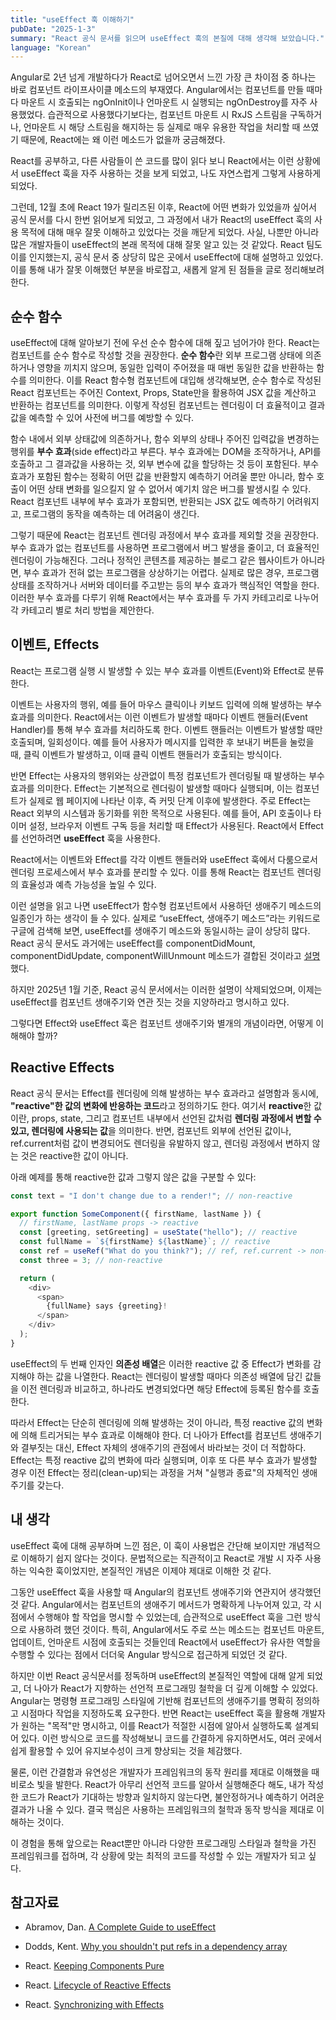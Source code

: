 ```yaml
---
title: "useEffect 훅 이해하기"
pubDate: "2025-1-3"
summary: "React 공식 문서를 읽으며 useEffect 훅의 본질에 대해 생각해 보았습니다."
language: "Korean"
---
```


Angular로 2년 넘게 개발하다가 React로 넘어오면서 느낀 가장 큰 차이점 중 하나는 바로 컴포넌트 라이프사이클 메소드의 부재였다. Angular에서는 컴포넌트를 만들 때마다 마운트 시 호출되는 ngOnInit이나 언마운트 시 실행되는 ngOnDestroy를 자주 사용했었다. 습관적으로 사용했다기보다는, 컴포넌트 마운트 시 RxJS 스트림을 구독하거나, 언마운트 시 해당 스트림을 해지하는 등 실제로 매우 유용한 작업을 처리할 때 쓰였기 때문에, React에는 왜 이런 메소드가 없을까 궁금해졌다.

React를 공부하고, 다른 사람들이 쓴 코드를 많이 읽다 보니 React에서는 이런 상황에서 useEffect 훅을 자주 사용하는 것을 보게 되었고, 나도 자연스럽게 그렇게 사용하게 되었다.

그런데, 12월 초에 React 19가 릴리즈된 이후, React에 어떤 변화가 있었을까 싶어서 공식 문서를 다시 한번 읽어보게 되었고, 그 과정에서 내가 React의 useEffect 훅의 사용 목적에 대해 매우 잘못 이해하고 있었다는 것을 깨닫게 되었다. 사실, 나뿐만 아니라 많은 개발자들이 useEffect의 본래 목적에 대해 잘못 알고 있는 것 같았다. React 팀도 이를 인지했는지, 공식 문서 중 상당히 많은 곳에서 useEffect에 대해 설명하고 있었다. 이를 통해 내가 잘못 이해했던 부분을 바로잡고, 새롭게 알게 된 점들을 글로 정리해보려 한다.

## 순수 함수

useEffect에 대해 알아보기 전에 우선 순수 함수에 대해 짚고 넘어가야 한다. React는 컴포넌트를 순수 함수로 작성할 것을 권장한다. **순수 함수**란 외부 프로그램 상태에 의존하거나 영향을 끼치지 않으며, 동일한 입력이 주어졌을 때 매번 동일한 값을 반환하는 함수를 의미한다. 이를 React 함수형 컴포넌트에 대입해 생각해보면, 순수 함수로 작성된 React 컴포넌트는 주어진 Context, Props, State만을 활용하여 JSX 값을 계산하고 반환하는 컴포넌트를 의미한다. 이렇게 작성된 컴포넌트는 렌더링이 더 효율적이고 결과값을 예측할 수 있어 사전에 버그를 예방할 수 있다.

함수 내에서 외부 상태값에 의존하거나, 함수 외부의 상태나 주어진 입력값을 변경하는 행위를 **부수 효과**(side effect)라고 부른다. 부수 효과에는 DOM을 조작하거나, API를 호출하고 그 결과값을 사용하는 것, 외부 변수에 값을 할당하는 것 등이 포함된다. 부수 효과가 포함된 함수는 정확히 어떤 값을 반환할지 예측하기 어려울 뿐만 아니라, 함수 호출이 어떤 상태 변화를 일으킬지 알 수 없어서 예기치 않은 버그를 발생시킬 수 있다. React 컴포넌트 내부에 부수 효과가 포함되면, 반환되는 JSX 값도 예측하기 어려워지고, 프로그램의 동작을 예측하는 데 어려움이 생긴다.

그렇기 때문에 React는 컴포넌트 렌더링 과정에서 부수 효과를 제외할 것을 권장한다. 부수 효과가 없는 컴포넌트를 사용하면 프로그램에서 버그 발생을 줄이고, 더 효율적인 렌더링이 가능해진다. 그러나 정적인 콘텐츠를 제공하는 블로그 같은 웹사이트가 아니라면, 부수 효과가 전혀 없는 프로그램을 상상하기는 어렵다. 실제로 많은 경우, 프로그램 상태를 조작하거나 서버와 데이터를 주고받는 등의 부수 효과가 핵심적인 역할을 한다. 이러한 부수 효과를 다루기 위해 React에서는 부수 효과를 두 가지 카테고리로 나누어 각 카테고리 별로 처리 방법을 제안한다.

## 이벤트, Effects

React는 프로그램 실행 시 발생할 수 있는 부수 효과를 이벤트(Event)와 Effect로 분류한다.

이벤트는 사용자의 행위, 예를 들어 마우스 클릭이나 키보드 입력에 의해 발생하는 부수 효과를 의미한다. React에서는 이런 이벤트가 발생할 때마다 이벤트 핸들러(Event Handler)를 통해 부수 효과를 처리하도록 한다. 이벤트 핸들러는 이벤트가 발생할 때만 호출되며, 일회성이다. 예를 들어 사용자가 메시지를 입력한 후 보내기 버튼을 눌렀을 때, 클릭 이벤트가 발생하고, 이때 클릭 이벤트 핸들러가 호출되는 방식이다.

반면 Effect는 사용자의 행위와는 상관없이 특정 컴포넌트가 렌더링될 때 발생하는 부수 효과를 의미한다. Effect는 기본적으로 렌더링이 발생할 때마다 실행되며, 이는 컴포넌트가 실제로 웹 페이지에 나타난 이후, 즉 커밋 단계 이후에 발생한다. 주로 Effect는 React 외부의 시스템과 동기화를 위한 목적으로 사용된다. 예를 들어, API 호출이나 타이머 설정, 브라우저 이벤트 구독 등을 처리할 때 Effect가 사용된다. React에서 Effect를 선언하려면 **useEffect** 훅을 사용한다.

React에서는 이벤트와 Effect를 각각 이벤트 핸들러와 useEffect 훅에서 다룸으로서 렌더링 프로세스에서 부수 효과를 분리할 수 있다. 이를 통해 React는 컴포넌트 렌더링의 효율성과 예측 가능성을 높일 수 있다.

이런 설명을 읽고 나면 useEffect가 함수형 컴포넌트에서 사용하던 생애주기 메소드의 일종인가 하는 생각이 들 수 있다. 실제로 “useEffect, 생애주기 메소드”라는 키워드로 구글에 검색해 보면, useEffect를 생애주기 메소드와 동일시하는 글이 상당히 많다. React 공식 문서도 과거에는 useEffect를 componentDidMount, componentDidUpdate, componentWillUnmount 메소드가 결합된 것이라고 [설명](https://legacy.reactjs.org/docs/hooks-effect.html)했다.

하지만 2025년 1월 기준, React 공식 문서에서는 이러한 설명이 삭제되었으며, 이제는 useEffect를 컴포넌트 생애주기와 연관 짓는 것을 지양하라고 명시하고 있다.

그렇다면 Effect와 useEffect 훅은 컴포넌트 생애주기와 별개의 개념이라면, 어떻게 이해해야 할까?

## Reactive Effects

React 공식 문서는 Effect를 렌더링에 의해 발생하는 부수 효과라고 설명함과 동시에, **"reactive"한 값의 변화에 반응하는 코드**라고 정의하기도 한다. 여기서 **reactive**한 값이란, props, state, 그리고 컴포넌트 내부에서 선언된 값처럼 **렌더링 과정에서 변할 수 있고, 렌더링에 사용되는 값**을 의미한다. 반면, 컴포넌트 외부에 선언된 값이나, ref.current처럼 값이 변경되어도 렌더링을 유발하지 않고, 렌더링 과정에서 변하지 않는 것은 reactive한 값이 아니다.

아래 예제를 통해 reactive한 값과 그렇지 않은 값을 구분할 수 있다:

```javascript
const text = "I don't change due to a render!"; // non-reactive

export function SomeComponent({ firstName, lastName }) {
  // firstName, lastName props -> reactive
  const [greeting, setGreeting] = useState("hello"); // reactive
  const fullName = `${firstName} ${lastName}`; // reactive
  const ref = useRef("What do you think?"); // ref, ref.current -> non-reactive
  const three = 3; // non-reactive

  return (
    <div>
      <span>
        {fullName} says {greeting}!
      </span>
    </div>
  );
}
```

useEffect의 두 번째 인자인 **의존성 배열**은 이러한 reactive 값 중 Effect가 변화를 감지해야 하는 값을 나열한다. React는 렌더링이 발생할 때마다 의존성 배열에 담긴 값들을 이전 렌더링과 비교하고, 하나라도 변경되었다면 해당 Effect에 등록된 함수를 호출한다.

따라서 Effect는 단순히 렌더링에 의해 발생하는 것이 아니라, 특정 reactive 값의 변화에 의해 트리거되는 부수 효과로 이해해야 한다. 더 나아가 Effect를 컴포넌트 생애주기와 결부짓는 대신, Effect 자체의 생애주기의 관점에서 바라보는 것이 더 적합하다. Effect는 특정 reactive 값의 변화에 따라 실행되며, 이후 또 다른 부수 효과가 발생할 경우 이전 Effect는 정리(clean-up)되는 과정을 거쳐 "실행과 종료"의 자체적인 생애주기를 갖는다.

## 내 생각

useEffect 훅에 대해 공부하며 느낀 점은, 이 훅이 사용법은 간단해 보이지만 개념적으로 이해하기 쉽지 않다는 것이다. 문법적으로는 직관적이고 React로 개발 시 자주 사용하는 익숙한 훅이었지만, 본질적인 개념은 이제야 제대로 이해한 것 같다.

그동안 useEffect 훅을 사용할 때 Angular의 컴포넌트 생애주기와 연관지어 생각했던 것 같다. Angular에서는 컴포넌트의 생애주기 메서드가 명확하게 나누어져 있고, 각 시점에서 수행해야 할 작업을 명시할 수 있었는데, 습관적으로 useEffect 훅을 그런 방식으로 사용하려 했던 것이다. 특히, Angular에서도 주로 쓰는 메소드는 컴포넌트 마운트, 업데이트, 언마운트 시점에 호출되는 것들인데 React에서 useEffect가 유사한 역할을 수행할 수 있다는 점에서 더더욱 Angular 방식으로 접근하게 되었던 것 같다.

하지만 이번 React 공식문서를 정독하며 useEffect의 본질적인 역할에 대해 알게 되었고, 더 나아가 React가 지향하는 선언적 프로그래밍 철학을 더 깊게 이해할 수 있었다. Angular는 명령형 프로그래밍 스타일에 기반해 컴포넌트의 생애주기를 명확히 정의하고 시점마다 작업을 지정하도록 요구한다. 반면 React는 useEffect 훅을 활용해 개발자가 원하는 "목적"만 명시하고, 이를 React가 적절한 시점에 알아서 실행하도록 설계되어 있다. 이런 방식으로 코드를 작성해보니 코드를 간결하게 유지하면서도, 여러 곳에서 쉽게 활용할 수 있어 유지보수성이 크게 향상되는 것을 체감했다.

물론, 이런 간결함과 유연성은 개발자가 프레임워크의 동작 원리를 제대로 이해했을 때 비로소 빛을 발한다. React가 아무리 선언적 코드를 알아서 실행해준다 해도, 내가 작성한 코드가 React가 기대하는 방향과 일치하지 않는다면, 불안정하거나 예측하기 어려운 결과가 나올 수 있다. 결국 핵심은 사용하는 프레임워크의 철학과 동작 방식을 제대로 이해하는 것이다.

이 경험을 통해 앞으로는 React뿐만 아니라 다양한 프로그래밍 스타일과 철학을 가진 프레임워크를 접하며, 각 상황에 맞는 최적의 코드를 작성할 수 있는 개발자가 되고 싶다.

## 참고자료

- Abramov, Dan. [A Complete Guide to useEffect][1]

- Dodds, Kent. [Why you shouldn't put refs in a dependency array][2]

- React. [Keeping Components Pure][3]

- React. [Lifecycle of Reactive Effects][4]

- React. [Synchronizing with Effects][5]

[1]: https://overreacted.io/a-complete-guide-to-useeffect/
[2]: https://www.epicreact.dev/why-you-shouldnt-put-refs-in-a-dependency-array
[3]: https://react.dev/learn/keeping-components-pure
[4]: https://react.dev/learn/lifecycle-of-reactive-effects
[5]: https://react.dev/learn/synchronizing-with-effects
